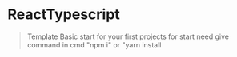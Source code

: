# ReactTypescript
> Template Basic start for your first projects
> for start need give command in cmd "npm i" or "yarn install
